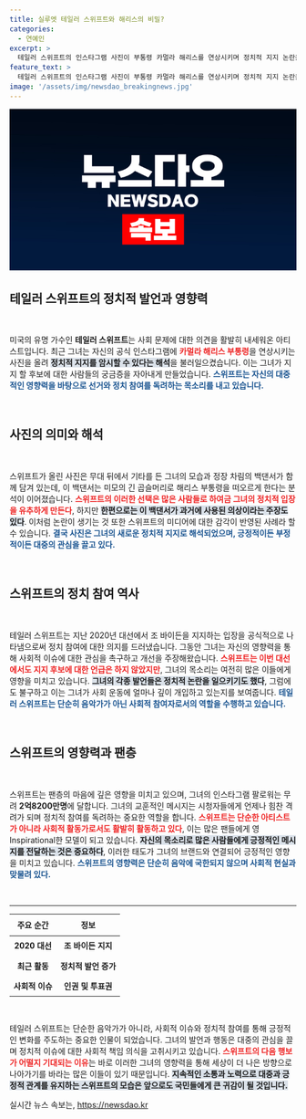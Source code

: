 ```yaml
---
title: 실루엣 테일러 스위프트와 해리스의 비밀?
categories:
  - 연예인
excerpt: >
  테일러 스위프트의 인스타그램 사진이 부통령 카멀라 해리스를 연상시키며 정치적 지지 논란을 일으켰다. 과연 스위프트의 이번 포스트가 누굴 향한 것일까? 팬들과 미디어의 관심이 집중되고 있다!
feature_text: >
  테일러 스위프트의 인스타그램 사진이 부통령 카멀라 해리스를 연상시키며 정치적 지지 논란을 일으켰다. 과연 스위프트의 이번 포스트가 누굴 향한 것일까? 팬들과 미디어의 관심이 집중되고 있다!
image: '/assets/img/newsdao_breakingnews.jpg'
---
```


<p><img src="/assets/img/newsdao_breakingnews.jpg" alt="flaretime 속보" /></p>

<h2 data-ke-size="size26">테일러 스위프트의 정치적 발언과 영향력</h2>

<p data-ke-size="size16">&nbsp;</p>

<p>미국의 유명 가수인 <b>테일러 스위프트</b>는 사회 문제에 대한 의견을 활발히 내세워온 아티스트입니다. 최근 그녀는 자신의 공식 인스타그램에 <b><span style="color: #ee2323;">카멀라 해리스 부통령</span></b>을 연상시키는 사진을 올려 <b><span style="background-color: #21538527;">정치적 지지를 암시할 수 있다는 해석</span></b>을 불러일으켰습니다. 이는 그녀가 지지 할 후보에 대한 사람들의 궁금증을 자아내게 만들었습니다. <b><span style="color: #1a5490;">스위프트는 자신의 대중적인 영향력을 바탕으로 선거와 정치 참여를 독려하는 목소리를 내고 있습니다.</span></b></p>

<p data-ke-size="size16">&nbsp;</p>

<h2 data-ke-size="size26">사진의 의미와 해석</h2>

<p data-ke-size="size16">&nbsp;</p>

<p>스위프트가 올린 사진은 무대 뒤에서 기타를 든 그녀의 모습과 정장 차림의 백댄서가 함께 담겨 있는데, 이 백댄서는 미모의 긴 곱슬머리로 해리스 부통령을 떠오르게 한다는 분석이 이어졌습니다. <b><span style="color: #ee2323;">스위프트의 이러한 선택은 많은 사람들로 하여금 그녀의 정치적 입장을 유추하게 만든다</span></b>, 하지만 <b><span style="background-color: #21538527;">한편으로는 이 백댄서가 과거에 사용된 의상이라는 주장도 있다</span></b>. 이처럼 논란이 생기는 것 또한 스위프트의 미디어에 대한 감각이 반영된 사례라 할 수 있습니다. <b><span style="color: #1a5490;">결국 사진은 그녀의 새로운 정치적 지지로 해석되었으며, 긍정적이든 부정적이든 대중의 관심을 끌고 있다.</span></b></p>

<p data-ke-size="size16">&nbsp;</p>

<h2 data-ke-size="size26">스위프트의 정치 참여 역사</h2>

<p data-ke-size="size16">&nbsp;</p>

<p>테일러 스위프트는 지난 2020년 대선에서 조 바이든을 지지하는 입장을 공식적으로 나타냄으로써 정치 참여에 대한 의지를 드러냈습니다. 그동안 그녀는 자신의 영향력을 통해 사회적 이슈에 대한 관심을 촉구하고 개선을 주장해왔습니다. <b><span style="color: #ee2323;">스위프트는 이번 대선에서도 지지 후보에 대한 언급은 하지 않았지만</span></b>, 그녀의 목소리는 여전히 많은 이들에게 영향을 미치고 있습니다. <b><span style="background-color: #21538527;">그녀의 각종 발언들은 정치적 논란을 일으키기도 했다</span></b>, 그럼에도 불구하고 이는 그녀가 사회 운동에 얼마나 깊이 개입하고 있는지를 보여줍니다. <b><span style="color: #1a5490;">테일러 스위프트는 단순히 음악가가 아닌 사회적 참여자로서의 역할을 수행하고 있습니다.</span></b></p>

<p data-ke-size="size16">&nbsp;</p>

<h2 data-ke-size="size26">스위프트의 영향력과 팬층</h2>

<p data-ke-size="size16">&nbsp;</p>

<p>스위프트는 팬층의 마음에 깊은 영향을 미치고 있으며, 그녀의 인스타그램 팔로워는 무려 <b>2억8200만명</b>에 달합니다. 그녀의 교훈적인 메시지는 시청자들에게 언제나 힘찬 격려가 되며 정치적 참여를 독려하는 중요한 역할을 합니다. <b><span style="color: #ee2323;">스위프트는 단순한 아티스트가 아니라 사회적 활동가로서도 활발히 활동하고 있다</span></b>, 이는 많은 팬들에게 영Inspirational한 모델이 되고 있습니다. <b><span style="background-color: #21538527;">자신의 목소리로 많은 사람들에게 긍정적인 메시지를 전달하는 것은 중요하다</span></b>, 이러한 태도가 그녀의 브랜드와 연결되어 긍정적인 영향을 미치고 있습니다. <b><span style="color: #1a5490;">스위프트의 영향력은 단순히 음악에 국한되지 않으며 사회적 현실과 맞물려 있다.</span></b></p>

<p data-ke-size="size16">&nbsp;</p>

<hr>

<table style="width: 100%; border-collapse: collapse;">
    <thead>
        <tr>
            <th style="text-align: center; height: 30px;"><b>주요 순간</b></th>
            <th style="text-align: center; height: 30px;"><b>정보</b></th>
        </tr>
    </thead>
    <tbody>
        <tr>
            <td style="text-align: center; height: 30px;"><b>2020 대선</b></td>
            <td style="text-align: center; height: 30px;"><b>조 바이든 지지</b></td>
        </tr>
        <tr>
            <td style="text-align: center; height: 30px;"><b>최근 활동</b></td>
            <td style="text-align: center; height: 30px;"><b>정치적 발언 증가</b></td>
        </tr>
        <tr>
            <td style="text-align: center; height: 30px;"><b>사회적 이슈</b></td>
            <td style="text-align: center; height: 30px;"><b>인권 및 투표권</b></td>
        </tr>
    </tbody>
</table>

<p data-ke-size="size16">&nbsp;</p>

<p>테일러 스위프트는 단순한 음악가가 아니라, 사회적 이슈와 정치적 참여를 통해 긍정적인 변화를 주도하는 중요한 인물이 되었습니다. 그녀의 발언과 행동은 대중의 관심을 끌며 정치적 이슈에 대한 사회적 책임 의식을 고취시키고 있습니다. <b><span style="color: #ee2323;">스위프트의 다음 행보가 어떨지 기대되는 이유</span></b>는 바로 이러한 그녀의 영향력을 통해 세상이 더 나은 방향으로 나아가기를 바라는 많은 이들이 있기 때문입니다. <b><span style="background-color: #21538527;">지속적인 소통과 노력으로 대중과 긍정적 관계를 유지하는 스위프트의 모습은 앞으로도 국민들에게 큰 귀감이 될 것입니다.</span></b></p>
실시간 뉴스 속보는, <a href="https://newsdao.kr" rel="dofollow">https://newsdao.kr</a>


